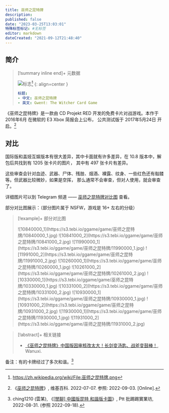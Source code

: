```yaml
---
title: 巫师之昆特牌
description:
published: false
date: "2023-03-25T13:03:01"
特殊标签标记: #无标签
editor: markdown
dateCreated: "2021-09-12T21:48:40"
---
```


## 简介

> [!summary inline end]+ 元数据
>
> ![标志](https://s3.tebi.io/ggame/game/巫师之昆特牌/logo_zh.png)[^logo]
> {: align=center }
>
> ```yaml
> 标题:
> - 中文: 巫师之昆特牌
> - 英文: Gwent: The Witcher Card Game
> ```

[^logo]: <https://zh.wikipedia.org/wiki/File:巫师之昆特牌.png>

《巫师之昆特牌》是一款由 CD Projekt RED 开发的免费卡片对战游戏。本作于 2016年6月 在微软的 E3 Xbox 简报会上公布，
公共测试版于 2017年5月24日 开启。[^wiki]

[^wiki]: 《[巫师之昆特牌](https://zh.wikipedia.org/wiki/巫师之昆特牌)》, 维基百科. 2022-07-07. 参照: 2022-09-03. [Online].

## 对比

国际版和盖娅互娱版本有很大差异，其中卡面就有许多差异，在 10.8 版本中，解包后共找到有 1205 张卡片的图片，
其中有 497 张卡片有差异。

这些审查会针对血迹、武器、尸体、残肢、烟酒、裸露、纹身、一些红色还有骷髅等。但武器比较微妙，如果是空挥，
那么通常不会审查，但对人使用，就会审查了。

详细图片可以到 Telegram 频道 —— [巫师之昆特牌对比图](https://t.me/+xiGHodxinKJmMjk9) 查看。

部分对比图展示：（部分图片属于 NSFW，游戏是 16+ 左右的分级）

<script defer src="https://unpkg.com/img-comparison-slider@7/dist/index.js"></script>
<link rel="stylesheet" href="https://unpkg.com/img-comparison-slider@7/dist/styles.css"/>

> [!example]+ 部分对比图
>
> <img-comparison-slider markdown=1>
> ![10840000_1](https://s3.tebi.io/ggame/game/巫师之昆特牌/10840000_1.jpg)
> ![10841000_2](https://s3.tebi.io/ggame/game/巫师之昆特牌/10841000_2.jpg)
> </img-comparison-slider>
>
> <img-comparison-slider markdown=1>
> ![11990000_1](https://s3.tebi.io/ggame/game/巫师之昆特牌/11990000_1.jpg)
> ![11991000_2](https://s3.tebi.io/ggame/game/巫师之昆特牌/11991000_2.jpg)
> </img-comparison-slider>
>
> <img-comparison-slider markdown=1>
> ![10260000_1](https://s3.tebi.io/ggame/game/巫师之昆特牌/10260000_1.jpg)
> ![10261000_2](https://s3.tebi.io/ggame/game/巫师之昆特牌/10261000_2.jpg)
> </img-comparison-slider>
>
> <img-comparison-slider markdown=1>
> ![10330000_1](https://s3.tebi.io/ggame/game/巫师之昆特牌/10330000_1.jpg)
> ![10331000_2](https://s3.tebi.io/ggame/game/巫师之昆特牌/10331000_2.jpg)
> </img-comparison-slider>
>
> <img-comparison-slider markdown=1>
> ![10930000_1](https://s3.tebi.io/ggame/game/巫师之昆特牌/10930000_1.jpg)
> ![10931000_2](https://s3.tebi.io/ggame/game/巫师之昆特牌/10931000_2.jpg)
> </img-comparison-slider>
>
> <img-comparison-slider markdown=1>
> ![11930000_1](https://s3.tebi.io/ggame/game/巫师之昆特牌/11930000_1.jpg)
> ![11931000_2](https://s3.tebi.io/ggame/game/巫师之昆特牌/11931000_2.jpg)
> </img-comparison-slider>

> [!abstract]+ 相关链接
>
> +   [《巫师之昆特牌》中国版因审核改太大！长剑变汤匙、战斧变鼓棒！](https://web.archive.org/web/20210912053944/https://www.wanuxi.com/《巫师之昆特牌》中国版因审核改太大！长剑变汤/), Wanuxi.

备注：有的卡牌经过了多次和谐。[^94903]

[^94903]: ching1210 (雲某), 《[[閒聊] 中國版昆特 和諧版卡圖](https://web.archive.org/web/20220901044303/https://www.ptt.cc/bbs/C_Chat/M.1661949039.A.D18.html)》, Ptt 批踢踢實業坊, 2022-08-31. (参照 2022-09-18).
